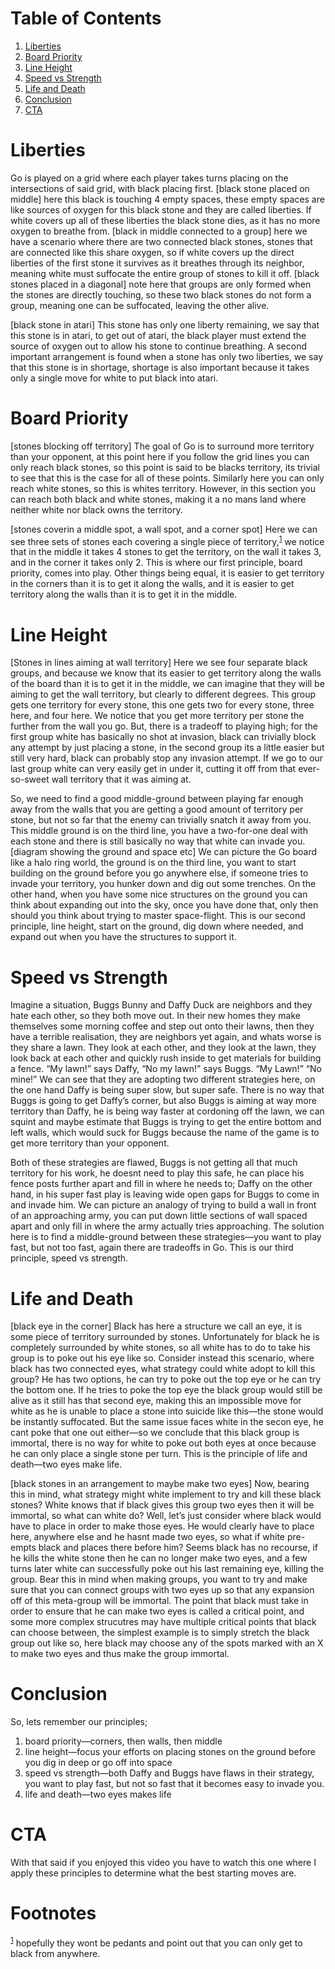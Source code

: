 
# Table of Contents

1.  [Liberties](#org3c4a4a8)
2.  [Board Priority](#org83819e0)
3.  [Line Height](#org9c6bb59)
4.  [Speed vs Strength](#orgcca9020)
5.  [Life and Death](#orga01b4bf)
6.  [Conclusion](#org239d219)
7.  [CTA](#org582c9fa)



<a id="org3c4a4a8"></a>

# Liberties

Go is played on a grid where each player takes turns placing on the intersections of said grid, with black placing first. [black stone placed on middle] here this black is touching 4 empty spaces, these empty spaces are like sources of oxygen for this black stone and they are called liberties. If white covers up all of these liberties the black stone dies, as it has no more oxygen to breathe from. [black in middle connected to a group] here we have a scenario where there are two connected black stones, stones that are connected like this share oxygen, so if white covers up the direct liberties of the first stone it survives as it breathes through its neighbor, meaning white must suffocate the entire group of stones to kill it off. [black stones placed in a diagonal] note here that groups are only formed when the stones are directly touching, so these two black stones do not form a group, meaning one can be suffocated, leaving the other alive.

[black stone in atari] This stone has only one liberty remaining, we say that this stone is in atari, to get out of atari, the black player must extend the source of oxygen out to allow his stone to continue breathing. A second important arrangement is found when a stone has only two liberties, we say that this stone is in shortage, shortage is also important because it takes only a single move for white to put black into atari.


<a id="org83819e0"></a>

# Board Priority

[stones blocking off territory] The goal of Go is to surround more territory than your opponent, at this point here if you follow the grid lines you can only reach black stones, so this point is said to be blacks territory, its trivial to see that this is the case for all of these points. Similarly here you can only reach white stones, so this is whites territory. However, in this section you can reach both black and white stones, making it a no mans land where neither white nor black owns the territory.

[stones coverin a middle spot, a wall spot, and a corner spot] Here we can see three sets of stones each covering a single piece of territory,<sup><a id="fnr.1" class="footref" href="#fn.1" role="doc-backlink">1</a></sup> we notice that in the middle it takes 4 stones to get the territory, on the wall it takes 3, and in the corner it takes only 2. This is where our first principle, board priority, comes into play. Other things being equal, it is easier to get territory in the corners than it is to get it along the walls, and it is easier to get territory along the walls than it is to get it in the middle.


<a id="org9c6bb59"></a>

# Line Height

[Stones in lines aiming at wall territory] Here we see four separate black groups, and because we know that its easier to get territory along the walls of the board than it is to get it in the middle, we can imagine that they will be aiming to get the wall territory, but clearly to different degrees. This group gets one territory for every stone, this one gets two for every stone, three here, and four here. We notice that you get more territory per stone the further from the wall you go. But, there is a tradeoff to playing high; for the first group white has basically no shot at invasion, black can trivially block any attempt by just placing a stone, in the second group its a little easier but still very hard, black can probably stop any invasion attempt. If we go to our last group white can very easily get in under it, cutting it off from that ever-so-sweet wall territory that it was aiming at.

So, we need to find a good middle-ground between playing far enough away from the walls that you are getting a good amount of territory per stone, but not so far that the enemy can trivially snatch it away from you. This middle ground is on the third line, you have a two-for-one deal with each stone and there is still basically no way that white can invade you. [diagram showing the ground and space etc] We can picture the Go board like a halo ring world, the ground is on the third line, you want to start building on the ground before you go anywhere else, if someone tries to invade your territory, you hunker down and dig out some trenches. On the other hand, when you have some nice structures on the ground you can think about expanding out into the sky, once you have done that, only then should you think about trying to master space-flight. This is our second principle, line height, start on the ground, dig down where needed, and expand out when you have the structures to support it.


<a id="orgcca9020"></a>

# Speed vs Strength

Imagine a situation, Buggs Bunny and Daffy Duck are neighbors and they hate each other, so they both move out. In their new homes they make themselves some morning coffee and step out onto their lawns, then they have a terrible realisation, they are neighbors yet again, and whats worse is they share a lawn. They look at each other, and they look at the lawn, they look back at each other and quickly rush inside to get materials for building a fence. &ldquo;My lawn!&rdquo; says Daffy, &ldquo;No my lawn!&rdquo; says Buggs. &ldquo;My Lawn!&rdquo; &ldquo;No mine!&rdquo; We can see that they are adopting two different strategies here, on the one hand Daffy is being super slow, but super safe. There is no way that Buggs is going to get Daffy&rsquo;s corner, but also Buggs is aiming at way more territory than Daffy, he is being way faster at cordoning off the lawn, we can squint and maybe estimate that Buggs is trying to get the entire bottom and left walls, which would suck for Buggs because the name of the game is to get more territory than your opponent.

Both of these strategies are flawed, Buggs is not getting all that much territory for his work, he doesnt need to play this safe, he can place his fence posts further apart and fill in where he needs to; Daffy on the other hand, in his super fast play is leaving wide open gaps for Buggs to come in and invade him. We can picture an analogy of trying to build a wall in front of an approaching army, you can put down little sections of wall spaced apart and only fill in where the army actually tries approaching. The solution here is to find a middle-ground between these strategies&#x2014;you want to play fast, but not too fast, again there are tradeoffs in Go. This is our third principle, speed vs strength.


<a id="orga01b4bf"></a>

# Life and Death

[black eye in the corner] Black has here a structure we call an eye, it is some piece of territory surrounded by stones. Unfortunately for black he is completely surrounded by white stones, so all white has to do to take his group is to poke out his eye like so. Consider instead this scenario, where black has two connected eyes, what strategy could white adopt to kill this group? He has two options, he can try to poke out the top eye or he can try the bottom one. If he tries to poke the top eye the black group would still be alive as it still has that second eye, making this an impossible move for white as he is unable to place a stone into suicide like this&#x2014;the stone would be instantly suffocated. But the same issue faces white in the secon eye, he cant poke that one out either&#x2014;so we conclude that this black group is immortal, there is no way for white to poke out both eyes at once because he can only place a single stone per turn. This is the principle of life and death&#x2014;two eyes make life.

[black stones in an arrangement to maybe make two eyes] Now, bearing this in mind, what strategy might white implement to try and kill these black stones? White knows that if black gives this group two eyes then it will be immortal, so what can white do? Well, let&rsquo;s just consider where black would have to place in order to make those eyes. He would clearly have to place here, anywhere else and he hasnt made two eyes, so what if white pre-empts black and places there before him? Seems black has no recourse, if he kills the white stone then he can no longer make two eyes, and a few turns later white can successfully poke out his last remaining eye, killing the group. Bear this in mind when making groups, you want to try and make sure that you can connect groups with two eyes up so that any expansion off of this meta-group will be immortal. The point that black must take in order to ensure that he can make two eyes is called a critical point, and some more complex strucutres may have multiple critical points that black can choose between, the simplest example is to simply stretch the black group out like so, here black may choose any of the spots marked with an X to make two eyes and thus make the group immortal.


<a id="org239d219"></a>

# Conclusion

So, lets remember our principles;

1.  board priority&#x2014;corners, then walls, then middle
2.  line height&#x2014;focus your efforts on placing stones on the ground before you dig in deep or go off into space
3.  speed vs strength&#x2014;both Daffy and Buggs have flaws in their strategy, you want to play fast, but not so fast that it becomes easy to invade you.
4.  life and death&#x2014;two eyes makes life


<a id="org582c9fa"></a>

# CTA

With that said if you enjoyed this video you have to watch this one where I apply these principles to determine what the best starting moves are.


# Footnotes

<sup><a id="fn.1" href="#fnr.1">1</a></sup> hopefully they wont be pedants and point out that you can only get to black from anywhere.
